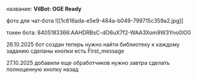 название: **VilBot: OGE Ready**

фото для чат-бота
![[1c616ada-e5e9-484a-b049-799715c359a2.jpg]]



токен бота: 8405183366:AAHDRBsC-dO6uX7f2-WAA3Xom9W3Yno0lO0




26.10.2025
бот создан
теперь нужно найти библиотеку к каждому заданию
сделаны кнопки 
есть First_message


27.10.2025
добавили еще обработчиков 
нужно завтра сделать полноценную кнопку назад





























